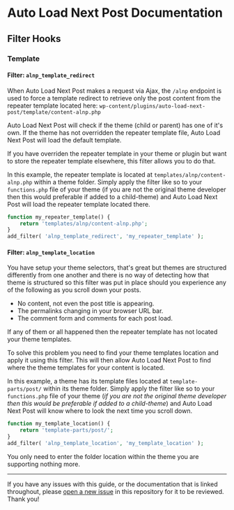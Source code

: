 # Auto Load Next Post Documentation

## Filter Hooks

### Template

#### Filter: `alnp_template_redirect`

When Auto Load Next Post makes a request via Ajax, the `/alnp` endpoint is used to force a template redirect to retrieve only the post content from the repeater template located here: `wp-content/plugins/auto-load-next-post/template/content-alnp.php`

Auto Load Next Post will check if the theme (child or parent) has one of it's own. If the theme has not overridden the repeater template file, Auto Load Next Post will load the default template.

If you have overriden the repeater template in your theme or plugin but want to store the repeater template elsewhere, this filter allows you to do that.

In this example, the repeater template is located at `templates/alnp/content-alnp.php` within a theme folder. Simply apply the filter like so to your `functions.php` file of your theme (if you are not the original theme developer then this would preferable if added to a child-theme) and Auto Load Next Post will load the repeater template located there.


```php
function my_repeater_template() {
    return 'templates/alnp/content-alnp.php';
}
add_filter( 'alnp_template_redirect', 'my_repeater_template' );
```

#### Filter: `alnp_template_location`

You have setup your theme selectors, that's great but themes are structured differently from one another and there is no way of detecting how that theme is structured so this filter was put in place should you experience any of the following as you scroll down your posts.

* No content, not even the post title is appearing.
* The permalinks changing in your browser URL bar.
* The comment form and comments for each post load.

If any of them or all happened then the repeater template has not located your theme templates.

To solve this problem you need to find your theme templates location and apply it using this filter. This will then allow Auto Load Next Post to find where the theme templates for your content is located.

In this example, a theme has its template files located at `template-parts/post/` within its theme folder. Simply apply the filter like so to your `functions.php` file of your theme (_if you are not the original theme developer then this would be preferable if added to a child-theme_) and Auto Load Next Post will know where to look the next time you scroll down.

```php
function my_template_location() {
    return 'template-parts/post/';
}
add_filter( 'alnp_template_location', 'my_template_location' );
```

You only need to enter the folder location within the theme you are supporting nothing more.

---

If you have any issues with this guide, or the documentation that is linked throughout, please [open a new issue](https://github.com/AutoLoadNextPost/alnp-documentation/issues/new) in this repository for it to be reviewed. Thank you!